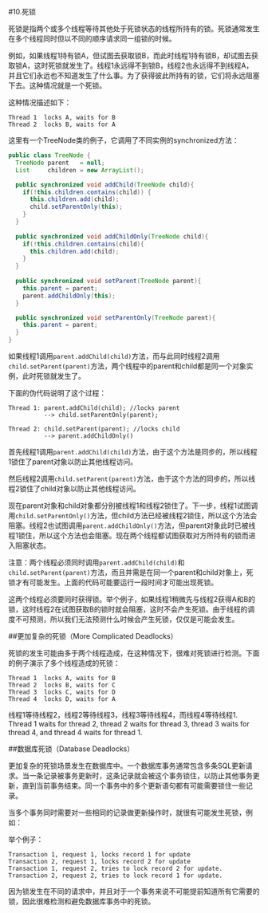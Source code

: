 #10.死锁

死锁是指两个或多个线程等待其他处于死锁状态的线程所持有的锁。死锁通常发生在多个线程同时但以不同的顺序请求同一组锁的时候。

例如，如果线程1持有锁A，但试图去获取锁B，而此时线程1持有锁B，却试图去获取锁A，这时死锁就发生了。线程1永远得不到锁B，线程2也永远得不到线程A，并且它们永远也不知道发生了什么事。为了获得彼此所持有的锁，它们将永远阻塞下去。这种情况就是一个死锁。

这种情况描述如下：

```
Thread 1  locks A, waits for B
Thread 2  locks B, waits for A
```

这里有一个TreeNode类的例子，它调用了不同实例的synchronized方法：

```Java
public class TreeNode {
  TreeNode parent   = null;  
  List     children = new ArrayList();

  public synchronized void addChild(TreeNode child){
    if(!this.children.contains(child)) {
      this.children.add(child);
      child.setParentOnly(this);
    }
  }
  
  public synchronized void addChildOnly(TreeNode child){
    if(!this.children.contains(child){
      this.children.add(child);
    }
  }
  
  public synchronized void setParent(TreeNode parent){
    this.parent = parent;
    parent.addChildOnly(this);
  }

  public synchronized void setParentOnly(TreeNode parent){
    this.parent = parent;
  }
}
```

 如果线程1调用`parent.addChild(child)`方法，而与此同时线程2调用`child.setParent(parent)`方法，两个线程中的parent和child都是同一个对象实例，此时死锁就发生了。

下面的伪代码说明了这个过程：

```
Thread 1: parent.addChild(child); //locks parent
          --> child.setParentOnly(parent);

Thread 2: child.setParent(parent); //locks child
          --> parent.addChildOnly()
```

首先线程1调用`parent.addChild(child)`方法，由于这个方法是同步的，所以线程1锁住了parent对象以防止其他线程访问。

然后线程2调用`child.setParent(parent)`方法，由于这个方法的同步的，所以线程2锁住了child对象以防止其他线程访问。

现在parent对象和child对象都分别被线程1和线程2锁住了。下一步，线程1试图调用`child.setParentOnly()`方法，但child方法已经被线程2锁住，所以这个方法会阻塞。线程2也试图调用`parent.addChildOnly()`方法，但parent对象此时已被线程1锁住，所以这个方法也会阻塞。现在两个线程都试图获取对方所持有的锁而进入阻塞状态。

注意：两个线程必须同时调用`parent.addChild(child)`和`child.setParent(parent)`方法，而且并需是在同一个parent和child对象上，死锁才有可能发生。上面的代码可能要运行一段时间才可能出现死锁。

这两个线程必须要同时获得锁。举个例子，如果线程1稍微先与线程2获得A和B的锁，这时线程2在试图获取B的锁时就会阻塞，这时不会产生死锁。由于线程的调度不可预测，所以我们无法预测什么时候会产生死锁，仅仅是可能会发生。

##更加复杂的死锁（More Complicated Deadlocks）

死锁的发生可能由多于两个线程造成，在这种情况下，很难对死锁进行检测。下面的例子演示了多个线程造成的死锁：

```
Thread 1  locks A, waits for B
Thread 2  locks B, waits for C
Thread 3  locks C, waits for D
Thread 4  locks D, waits for A
```

线程1等待线程2，线程2等待线程3，线程3等待线程4，而线程4等待线程1.
Thread 1 waits for thread 2, thread 2 waits for thread 3, thread 3 waits for thread 4, and thread 4 waits for thread 1.

##数据库死锁（Database Deadlocks）

更加复杂的死锁场景发生在数据库中。一个数据库事务通常包含多条SQL更新请求。当一条记录被事务更新时，这条记录就会被这个事务锁住，以防止其他事务更新，直到当前事务结束。同一个事务中的多个更新语句都有可能需要锁住一些记录。

当多个事务同时需要对一些相同的记录做更新操作时，就很有可能发生死锁，例如：

举个例子：

```
Transaction 1, request 1, locks record 1 for update
Transaction 2, request 1, locks record 2 for update
Transaction 1, request 2, tries to lock record 2 for update.
Transaction 2, request 2, tries to lock record 1 for update.
```

因为锁发生在不同的请求中，并且对于一个事务来说不可能提前知道所有它需要的锁，因此很难检测和避免数据库事务中的死锁。